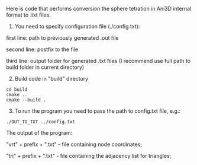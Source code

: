 Here is code that performs conversion the sphere tetration in Ani3D internal format to .txt files.

1) You need to specify configuration file (./config.txt):

first line: path to previously generated .out file

second line: postfix to the file

third line: output folder for generated .txt files (I recommend use full path to build folder in current directory)

2) Build code in "build" directory
``` 
cd build
cmake ..
cmake --build .
```
3) To run the program you need to pass the path to config.txt file, e.g.:
```
./OUT_TO_TXT ../config.txt
``` 

The output of the program:

"vrt" + prefix + ".txt"  - file containing node coordinates;

"tri" + prefix + ".txt"  - file containing the adjacency list for triangles;

